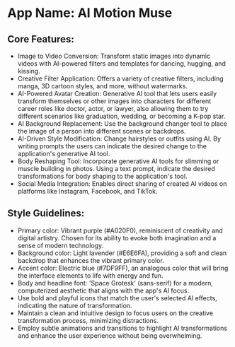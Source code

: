 # **App Name**: AI Motion Muse

## Core Features:

- Image to Video Conversion: Transform static images into dynamic videos with AI-powered filters and templates for dancing, hugging, and kissing.
- Creative Filter Application: Offers a variety of creative filters, including manga, 3D cartoon styles, and more, without watermarks.
- AI-Powered Avatar Creation: Generative AI tool that lets users easily transform themselves or other images into characters for different career roles like doctor, actor, or lawyer, also allowing them to try different scenarios like graduation, wedding, or becoming a K-pop star.
- AI Background Replacement: Use the background changer tool to place the image of a person into different scenes or backdrops.
- AI-Driven Style Modification: Change hairstyles or outfits using AI. By writing prompts the users can indicate the desired change to the application's generative AI tool.
- Body Reshaping Tool: Incorporate generative AI tools for slimming or muscle building in photos. Using a text prompt, indicate the desired transformations for body shaping to the application's tool.
- Social Media Integration: Enables direct sharing of created AI videos on platforms like Instagram, Facebook, and TikTok.

## Style Guidelines:

- Primary color: Vibrant purple (#A020F0), reminiscent of creativity and digital artistry. Chosen for its ability to evoke both imagination and a sense of modern technology.
- Background color: Light lavender (#E6E6FA), providing a soft and clean backdrop that enhances the vibrant primary color.
- Accent color: Electric blue (#7DF9FF), an analogous color that will bring the interface elements to life with energy and fun.
- Body and headline font: 'Space Grotesk' (sans-serif) for a modern, computerized aesthetic that aligns with the app's AI focus.
- Use bold and playful icons that match the user's selected AI effects, indicating the nature of transformation.
- Maintain a clean and intuitive design to focus users on the creative transformation process, minimizing distractions.
- Employ subtle animations and transitions to highlight AI transformations and enhance the user experience without being overwhelming.